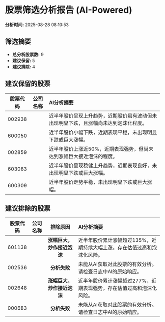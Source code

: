 # 股票筛选分析报告 (AI-Powered)

**分析时间:** 2025-08-28 08:10:53

## 筛选摘要

- **总分析股票数:** 9
- **建议保留:** 5
- **建议排除:** 4

## 建议保留的股票

| 股票代码 | 公司名称 | AI分析摘要 |
|:---:|:---:|:---|
| 002938 |  | 近半年股价呈现上升趋势，近期股价虽有波动但未出现明显下跌，且涨幅尚未达到泡沫化程度。 |
| 600050 |  | 近半年股价小幅下跌，近期表现平稳，未出现明显下跌或巨大涨幅。 |
| 002859 |  | 近半年股价上涨近50%，近期表现强势，但尚未达到涨幅巨大接近泡沫的程度。 |
| 603063 |  | 近半年股价呈现稳健上升趋势，近期表现良好，未出现明显下跌或巨大涨幅。 |
| 600309 |  | 近半年股价走势平稳，未出现明显下跌或巨大涨幅。 |

## 建议排除的股票

| 股票代码 | 公司名称 | 排除原因 | AI分析摘要 |
|:---:|:---:|:---:|:---|
| 601138 |  | **涨幅巨大，炒作接近泡沫** | 近半年股价累计涨幅超过135%，近期持续大幅上涨，存在估值过高和泡沫化风险。 |
| 002536 |  | **分析失败** | 未能从AI获取对此股票的有效分析。请检查日志中AI的原始响应。 |
| 002648 |  | **涨幅巨大，炒作接近泡沫** | 近半年股价累计涨幅超过277%，近期表现强势，存在估值过高和泡沫化风险。 |
| 000683 |  | **分析失败** | 未能从AI获取对此股票的有效分析。请检查日志中AI的原始响应。 |
